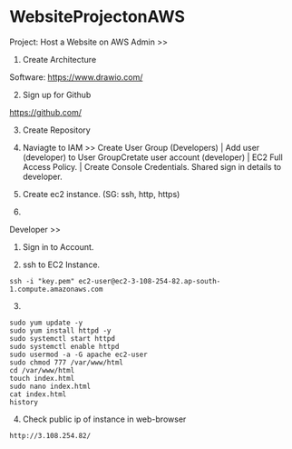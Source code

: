 # WebsiteProjectonAWS
Project: Host a Website on AWS
Admin >>

1) Create Architecture

Software: https://www.drawio.com/

2) Sign up for Github

https://github.com/

3) Create Repository

4) Naviagte to IAM >> Create User Group (Developers) | Add user (developer) to User GroupCretate user account (developer) | EC2 Full Access Policy. | Create Console Credentials. Shared sign in details to developer.

5) Create ec2 instance. (SG: ssh, http, https) 

6)

Developer >>

1) Sign in to Account.

2) ssh to EC2 Instance.

```
ssh -i "key.pem" ec2-user@ec2-3-108-254-82.ap-south-1.compute.amazonaws.com
```
3) 
```
sudo yum update -y
sudo yum install httpd -y
sudo systemctl start httpd
sudo systemctl enable httpd
sudo usermod -a -G apache ec2-user
sudo chmod 777 /var/www/html
cd /var/www/html
touch index.html
sudo nano index.html
cat index.html
history
```
4) Check public ip of instance in web-browser
```
http://3.108.254.82/
```
